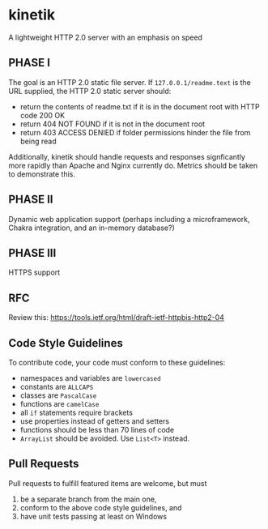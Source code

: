 # kinetik
A lightweight HTTP 2.0 server with an emphasis on speed

## PHASE I
The goal is an HTTP 2.0 static file server.  If `127.0.0.1/readme.text`
is the URL supplied, the HTTP 2.0 static server should:
- return the contents of readme.txt if it is in the document root with HTTP code 200 OK
- return 404 NOT FOUND if it is not in the document root
- return 403 ACCESS DENIED if folder permissions hinder the file from being read  
  
Additionally, kinetik should handle requests and responses signficantly more rapidly than 
Apache and Nginx currently do.  Metrics should be taken to demonstrate this.

## PHASE II
Dynamic web application support (perhaps including a microframework, Chakra integration, 
and an in-memory database?)

## PHASE III
HTTPS support

## RFC
Review this: https://tools.ietf.org/html/draft-ietf-httpbis-http2-04

## Code Style Guidelines
To contribute code, your code must conform to these guidelines:
- namespaces and variables are `lowercased`
- constants are `ALLCAPS`
- classes are `PascalCase`
- functions are `camelCase`
- all `if` statements require brackets
- use properties instead of getters and setters
- functions should be less than 70 lines of code
- `ArrayList` should be avoided.  Use `List<T>` instead.

## Pull Requests
Pull requests to fulfill featured items are welcome, but must  
1) be a separate branch from the main one,  
2) conform to the above code style guidelines, and  
3) have unit tests passing at least on Windows
